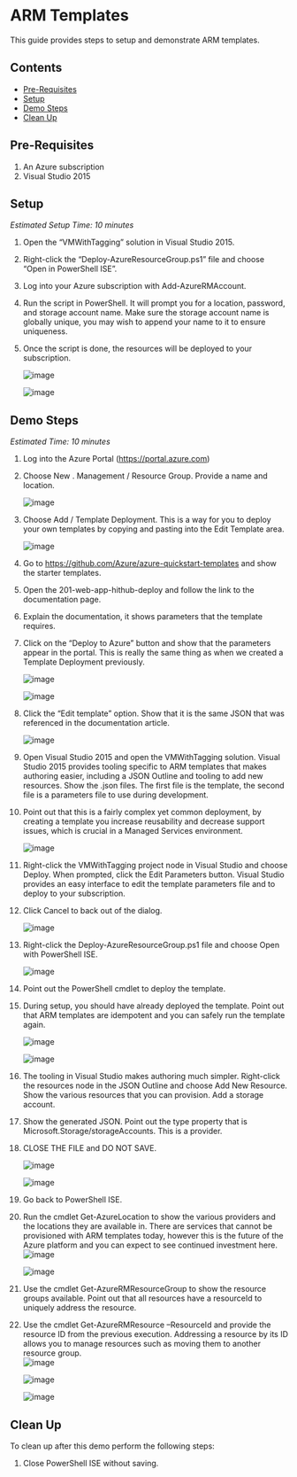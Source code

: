 # ARM Templates
This guide provides steps to setup and demonstrate ARM templates.

## Contents
* [Pre-Requisites](#pre)
* [Setup](#setup)
* [Demo Steps](#demo)
* [Clean Up](#clean)

## <a name="pre"></a> Pre-Requisites
1. An Azure subscription
2. Visual Studio 2015

## <a name="setup"></a> Setup 
*Estimated Setup Time: 10 minutes*

1.	Open the “VMWithTagging” solution in Visual Studio 2015.  
2.	Right-click the “Deploy-AzureResourceGroup.ps1” file and choose “Open in PowerShell ISE”.
3.	Log into your Azure subscription with Add-AzureRMAccount.
4.	Run the script in PowerShell.  It will prompt you for a location, password, and storage account name.  Make sure the storage account name is globally unique, you may wish to append your name to it to ensure uniqueness.
5.	Once the script is done, the resources will be deployed to your subscription.

    ![image](media/image001.jpg)

    ![image](media/image002.jpg)

## <a name="demo"></a> Demo Steps
*Estimated Time: 10 minutes*

1.	Log into the Azure Portal (https://portal.azure.com) 

2.	Choose New . Management / Resource Group.  Provide a name and location.	 

    ![image](media/image003.jpg)

3.	Choose Add / Template Deployment.  This is a way for you to deploy your own templates by copying and pasting into the Edit Template area.	 

    ![image](media/image004.jpg)

4.	Go to https://github.com/Azure/azure-quickstart-templates and show the starter templates.  

5.	Open the 201-web-app-hithub-deploy and follow the link to the documentation page.

6.	Explain the documentation, it shows parameters that the template requires.

7.	Click on the “Deploy to Azure” button and show that the parameters appear in the portal.  This is really the same thing as when we created a Template Deployment previously.

	![image](media/image005.jpg) 

    ![image](media/image006.jpg)

8.	Click the “Edit template” option.  Show that it is the same JSON that was referenced in the documentation article.  	 

    ![image](media/image007.jpg)

9.	Open Visual Studio 2015 and open the VMWithTagging solution.  Visual Studio 2015 provides tooling specific to ARM templates that makes authoring easier, including a JSON Outline and tooling to add new resources.  Show the .json files.  The first file is the template, the second file is a parameters file to use during development.

10.	Point out that this is a fairly complex yet common deployment, by creating a template you increase reusability and decrease support issues, which is crucial in a Managed Services environment.	 

    ![image](media/image008.jpg)

11.	Right-click the VMWithTagging project node in Visual Studio and choose Deploy.  When prompted, click the Edit Parameters button.  Visual Studio provides an easy interface to edit the template parameters file and to deploy to your subscription.

12.	Click Cancel to back out of the dialog.	 

    ![image](media/image009.jpg)

13.	Right-click the Deploy-AzureResourceGroup.ps1 file and choose Open with PowerShell ISE.	 

    ![image](media/image010.jpg)

14.	Point out the PowerShell cmdlet to deploy the template.  

15.	During setup, you should have already deployed the template.  Point out that ARM templates are idempotent and you can safely run the template again.  	 

    ![image](media/image011.jpg)

    ![image](media/image012.jpg)

16.	The tooling in Visual Studio makes authoring much simpler.  Right-click the resources node in the JSON Outline and choose Add New Resource.  Show the various resources that you can provision.  Add a storage account.  

17.	Show the generated JSON.  Point out the type property that is Microsoft.Storage/storageAccounts.  This is a provider.

18.	CLOSE THE FILE and DO NOT SAVE.	 

    ![image](media/image013.jpg)

    ![image](media/image014.jpg)

19.	Go back to PowerShell ISE.  

20.	Run the cmdlet Get-AzureLocation to show the various providers and the locations they are available in.  There are services that cannot be provisioned with ARM templates today, however this is the future of the Azure platform and you can expect to see continued investment here.	 
    ![image](media/image015.jpg)

    ![image](media/image016.jpg)

21.	Use the cmdlet Get-AzureRMResourceGroup to show the resource groups available.  Point out that all resources have a resourceId to uniquely address the resource.

22.	Use the cmdlet Get-AzureRMResource –ResourceId and provide the resource ID from the previous execution.  Addressing a resource by its ID allows you to manage resources such as moving them to another resource group.	 
    ![image](media/image017.jpg)
    
    ![image](media/image018.jpg)

    ![image](media/image019.jpg)

## <a name="clean"></a> Clean Up
To clean up after this demo perform the following steps:

1.	Close PowerShell ISE without saving.  
